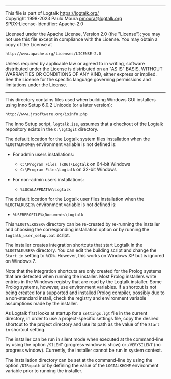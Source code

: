 ________________________________________________________________________

This file is part of Logtalk <https://logtalk.org/>  
Copyright 1998-2023 Paulo Moura <pmoura@logtalk.org>  
SPDX-License-Identifier: Apache-2.0

Licensed under the Apache License, Version 2.0 (the "License");
you may not use this file except in compliance with the License.
You may obtain a copy of the License at

    http://www.apache.org/licenses/LICENSE-2.0

Unless required by applicable law or agreed to in writing, software
distributed under the License is distributed on an "AS IS" BASIS,
WITHOUT WARRANTIES OR CONDITIONS OF ANY KIND, either express or implied.
See the License for the specific language governing permissions and
limitations under the License.
________________________________________________________________________


This directory contains files used when building Windows GUI installers
using Inno Setup 6.0.2 Unicode (or a later version):

	http://www.jrsoftware.org/isinfo.php

The Inno Setup script, `logtalk.iss`, assumes that a checkout of the
Logtalk repository exists in the `C:\lgt3git` directory.

The default location for the Logtalk system files installation when the
`%LOGTALKHOME%` environment variable is not defined is:

- For admin users installations:
	* `C:\Program Files (x86)\Logtalk` on 64-bit Windows
	* `C:\Program Files\Logtalk` on 32-bit Windows

- For non-admin users installations:	
	* `%LOCALAPPDATA%\Logtalk`

The default location for the Logtalk user files installation when the
`%LOGTALKUSER%` environment variable is not defined is:

- `%USERPROFILE%\Documents\Logtalk`

This `%LOGTALKUSER%` directory can be re-created by re-running the
installer and choosing the corresponding installation option or by
running the `logtalk_user_setup.bat` script.

The installer creates integration shortcuts that start Logtalk in the
`%LOGTALKUSER%` directory. You can edit the building script and change
the `Start in` setting to `%CD%`. However, this works on Windows XP
but is ignored on Windows 7.

Note that the integration shortcuts are only created for the Prolog
systems that are detected when running the installer. Most Prolog
installers write entries in the Windows registry that are read by
the Logtalk installer. Some Prolog systems, however, use environment
variables. If a shortcut is not being created for a supported and
installed Prolog compiler, possibly due to a non-standard install,
check the registry and environment variable assumptions made by the
installer.

As Logtalk first looks at startup for a `settings.lgt` file in the
current directory, in order to use a project-specific settings file,
copy the desired shortcut to the project directory and use its path
as the value of the `Start in` shortcut setting.

The installer can be run in silent mode when executed at the command-line
by using the option `/SILENT` (progress window is show) or `/VERYSILENT`
(no progress window). Currently, the installer cannot be run in system
context.

The installation directory can be set at the command-line by using
the option `/DIR=path` or by defining the value of the `LOGTALKHOME`
environment variable prior to running the installer.
